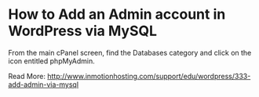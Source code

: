 # How to Add an Admin account in WordPress via MySQL




From the main cPanel screen, find the Databases category and click on the icon entitled phpMyAdmin.

Read More: http://www.inmotionhosting.com/support/edu/wordpress/333-add-admin-via-mysql
